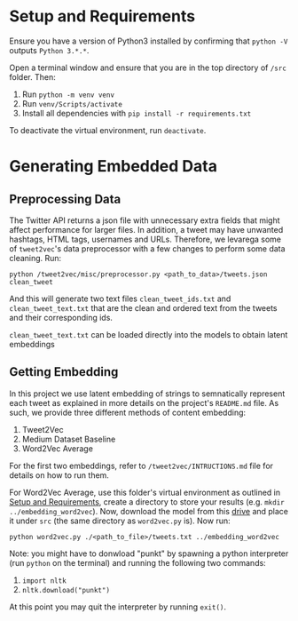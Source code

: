 # Setup and Requirements

Ensure you have a version of Python3 installed by confirming that `python -V` outputs `Python 3.*.*`.

Open a terminal window and ensure that you are in the top directory of `/src` folder. Then:

1. Run `python -m venv venv`
2. Run `venv/Scripts/activate`
3. Install all dependencies with `pip install -r requirements.txt`

To deactivate the virtual environment, run `deactivate`.

# Generating Embedded Data

## Preprocessing Data

The Twitter API returns a json file with unnecessary extra fields that might affect performance for larger files. In addition, a tweet may have unwanted hashtags, HTML tags, usernames and URLs. Therefore, we levarega some of `tweet2vec`'s data preprocessor with a few changes to perform some data cleaning. Run:

`python /tweet2vec/misc/preprocessor.py <path_to_data>/tweets.json clean_tweet`

And this will generate two text files `clean_tweet_ids.txt` and `clean_tweet_text.txt` that are the clean and ordered text from the tweets and their corresponding ids.

`clean_tweet_text.txt` can be loaded directly into the models to obtain latent embeddings

## Getting Embedding

In this project we use latent embedding of strings to semnatically represent each tweet as explained in more details on the project's `README.md` file. As such, we provide three different methods of content embedding:

1. Tweet2Vec
2. Medium Dataset Baseline
3. Word2Vec Average

For the first two embeddings, refer to `/tweet2vec/INTRUCTIONS.md` file for details on how to run them.

For Word2Vec Average, use this folder's virtual environment as outlined in [Setup and Requirements](#setup-and-requirements), create a directory to store your results (e.g. `mkdir ../embedding_word2vec`). Now, download the model from this [drive](https://drive.google.com/file/d/0B7XkCwpI5KDYNlNUTTlSS21pQmM/edit?resourcekey=0-wjGZdNAUop6WykTtMip30g) and place it under `src` (the same directory as `word2vec.py` is). Now run:

`python word2vec.py ./<path_to_file>/tweets.txt ../embedding_word2vec`

Note: you might have to donwload "punkt" by spawning a python interpreter (run `python` on the terminal) and running the following two commands:

1. `import nltk`
2. `nltk.download("punkt")`

At this point you may quit the interpreter by running `exit()`.
